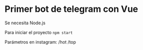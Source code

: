 # Primer bot de telegram con Vue

Se necesita Node.js

Para iniciar el proyecto ``` npm start ```

Parámetros en instagram:
/hot
/top